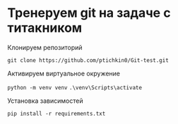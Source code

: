 # Тренеруем git на задаче с титакником

Клонируем репозиторий

```git clone https://github.com/ptichkin0/Git-test.git```

Активируем виртуальное окружение

```python -m venv venv```
```.\venv\Scripts\activate```

Установка зависимостей

```pip install -r requirements.txt```



